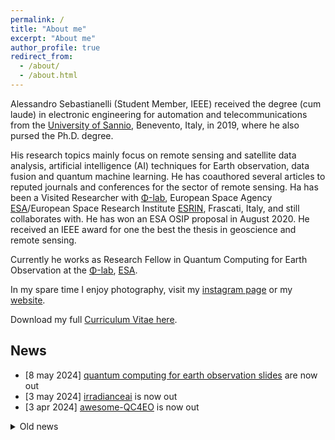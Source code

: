 ```yaml
---
permalink: /
title: "About me"
excerpt: "About me"
author_profile: true
redirect_from: 
  - /about/
  - /about.html
---
```


Alessandro Sebastianelli (Student Member, IEEE) received the degree (cum laude) in electronic engineering for automation and telecommunications from the [University of Sannio][sannio], Benevento, Italy, in 2019, where he also pursed the Ph.D. degree. 

His research topics mainly focus on remote sensing and satellite data analysis, artificial intelligence (AI) techniques for Earth observation, data fusion and quantum machine learning. He has coauthored several articles to reputed journals and conferences for the sector of remote sensing. Ha has been a Visited Researcher with [Φ-lab][Φ-lab], European Space Agency [ESA][ESA]/European Space Research Institute [ESRIN](ESRIN), Frascati, Italy, and still collaborates with. He has won an ESA OSIP proposal in August 2020. He received an IEEE award for one the best the thesis in geoscience and remote sensing.

Currently he works as Research Fellow in Quantum Computing for Earth Observation at the [Φ-lab][Φ-lab], [ESA][ESA].

In my spare time I enjoy photography, visit my [instagram page][insta] or my [website][photo].



Download my full [Curriculum Vitae here](/images/cv_asebastianelli.pdf).

## News 

- [8 may 2024] [quantum computing for earth observation slides][qc4eo-slides] are now out
- [3 may 2024] [irradianceai][irrai] is now out
- [3 apr 2024] [awesome-QC4EO][aqc4eo] is now out

<details>
  <summary>Old news</summary>
  
  - [2 sep 2022] [artificial intelligence for earth observation (mini-course)][air4eo] is now out

</details>


[ai4eo]: https://github.com/alessandrosebastianelli/AI4EO
[sannio]: https://www.unisannio.it/
[ESA]: http://www.esa.int/
[ESRIN]: http://www.esa.int/About_Us/ESRIN/
[Φ-lab]: https://philab.phi.esa.int/
[photo]: https://alessandrosebastianelli.github.io/photography/index.html
[insta]: https://www.instagram.com/a.sebastianelli_photographer/
[aqc4eo]: https://alessandrosebastianelli.github.io/awesome-QC4EO
[qc4eo-slides]: https://alessandrosebastianelli.github.io/qc4eo-slides/#/overview
[irrai]: https://irradianceai.github.io/